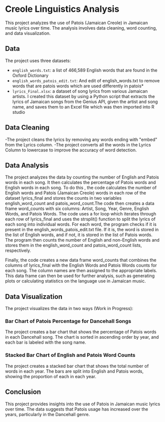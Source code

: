 # Creole Linguistics Analysis

This project analyzes the use of Patois (Jamaican Creole) in Jamaican music lyrics over time. The analysis involves data cleaning, word counting, and data visualization.

## Data

The project uses three datasets:

- `english_words.txt`: a list of 466,589 English words that are found in the Oxford Dictionary 
- `english_words_patois_edit.txt`: And edit of english_words.txt to remove words that are patois words which are used differently in patois*
- `lyrics_Final.xlsx`: a dataset of song lyrics from various Jamaican artists. I created this dataset by using a Python script that extracts the lyrics of Jamaican songs from the Genius API, given the artist                          and song name, and saves them to an Excel file which was then imported into R studio 

## Data Cleaning

-The project cleans the lyrics by removing any words ending with "embed" from the Lyrics column. 
-The project converts all the words in the Lyrics Column to lowercase to improve the accuracy of word detection.

## Data Analysis

The project analyzes the data by counting the number of English and Patois words in each song. It then calculates the percentage of Patois words and English words in each song.
To do this , the code calculates the number of English words and Patois (Jamaican Creole) words in each row of the dataset lyrics_final and stores the counts in two variables english_word_count and patois_word_count.The code then creates a data frame word_counts with six columns: Artist, Song, Year, Genre, English Words, and Patois Words. The code uses a for loop which iterates through each row of lyrics_final and uses the strsplit() function to split the lyrics of each song into individual words. For each word, the program checks if it is present in the english_words_patois_edit.txt file. If it is, the word is stored in the list of English words, and if not, it is stored in the list of Patois words. The program then counts the number of English and non-English words and stores them in the english_word_count and patois_word_count lists, respectively.  

Finally, the code creates a new data frame word_counts that combines the columns of lyrics_final with the English Words and Patois Words counts for each song. The column names are then assigned to the appropriate labels. This data frame can then be used for further analysis, such as generating plots or calculating statistics on the language use in Jamaican music.

## Data Visualization

The project visualizes the data in two ways (Work in Progress):

### Bar Chart of Patois Percentage for Dancehall Songs

The project creates a bar chart that shows the percentage of Patois words in each Dancehall song. The chart is sorted in ascending order by year, and each bar is labeled with the song name.

### Stacked Bar Chart of English and Patois Word Counts

The project creates a stacked bar chart that shows the total number of words in each year. The bars are split into English and Patois words, showing the proportion of each in each year.

## Conclusion

This project provides insights into the use of Patois in Jamaican music lyrics over time. The data suggests that Patois usage has increased over the years, particularly in the Dancehall genre.
